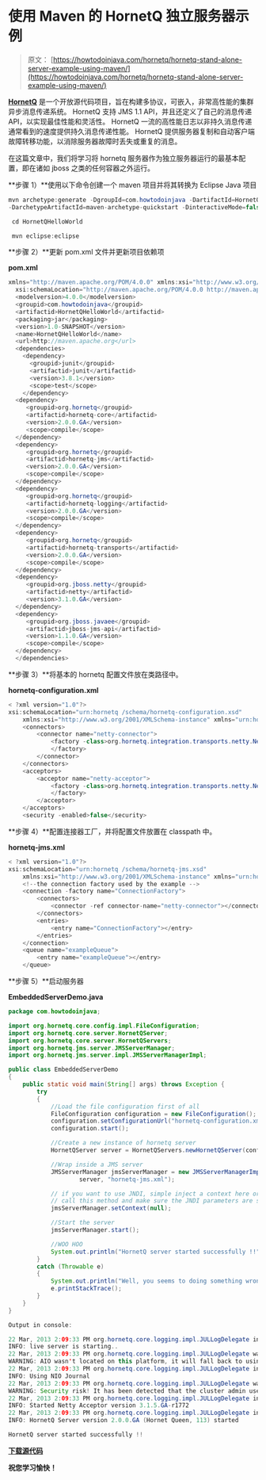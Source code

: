 # 使用 Maven 的 HornetQ 独立服务器示例

> 原文： [https://howtodoinjava.com/hornetq/hornetq-stand-alone-server-example-using-maven/](https://howtodoinjava.com/hornetq/hornetq-stand-alone-server-example-using-maven/)

[**HornetQ**](http://hornetq.jboss.org "hornetq") 是一个开放源代码项目，旨在构建多协议，可嵌入，非常高性能的集群异步消息传递系统。 HornetQ 支持 JMS 1.1 API，并且还定义了自己的消息传递 API，以实现最佳性能和灵活性。 HornetQ 一流的高性能日志以非持久消息传递通常看到的速度提供持久消息传递性能。 HornetQ 提供服务器复制和自动客户端故障转移功能，以消除服务器故障时丢失或重复的消息。

在这篇文章中，我们将学习将 hornetq 服务器作为独立服务器运行的最基本配置，即在诸如 jboss 之类的任何容器之外运行。

**步骤 1）**使用以下命令创建一个 maven 项目并将其转换为 Eclipse Java 项目

```java
mvn archetype:generate -DgroupId=com.howtodoinjava -DartifactId=HornetQHelloWorld
-DarchetypeArtifactId=maven-archetype-quickstart -DinteractiveMode=false

 cd HornetQHelloWorld

 mvn eclipse:eclipse
```

**步骤 2）**更新 pom.xml 文件并更新项目依赖项

**pom.xml**

```java
xmlns="http://maven.apache.org/POM/4.0.0" xmlns:xsi="http://www.w3.org/2001/XMLSchema-instance"
  xsi:schemaLocation="http://maven.apache.org/POM/4.0.0 http://maven.apache.org/xsd/maven-4.0.0.xsd">
  <modelversion>4.0.0</modelversion>
  <groupid>com.howtodoinjava</groupid>
  <artifactid>HornetQHelloWorld</artifactid>
  <packaging>jar</packaging>
  <version>1.0-SNAPSHOT</version>
  <name>HornetQHelloWorld</name>
  <url>http://maven.apache.org</url>
  <dependencies>
    <dependency>
      <groupid>junit</groupid>
      <artifactid>junit</artifactid>
      <version>3.8.1</version>
      <scope>test</scope>
    </dependency>
  <dependency>
     <groupid>org.hornetq</groupid>
     <artifactid>hornetq-core</artifactid>
     <version>2.0.0.GA</version>
     <scope>compile</scope>
  </dependency>
  <dependency>
     <groupid>org.hornetq</groupid>
     <artifactid>hornetq-jms</artifactid>
     <version>2.0.0.GA</version>
     <scope>compile</scope>
  </dependency>
  <dependency>
     <groupid>org.hornetq</groupid>
     <artifactid>hornetq-logging</artifactid>
     <version>2.0.0.GA</version>
     <scope>compile</scope>
  </dependency>
  <dependency>
     <groupid>org.hornetq</groupid>
     <artifactid>hornetq-transports</artifactid>
     <version>2.0.0.GA</version>
     <scope>compile</scope>
  </dependency>
  <dependency>
     <groupid>org.jboss.netty</groupid>
     <artifactid>netty</artifactid>
     <version>3.1.0.GA</version>
  </dependency>
  <dependency>
     <groupid>org.jboss.javaee</groupid>
     <artifactid>jboss-jms-api</artifactid>
     <version>1.1.0.GA</version>
     <scope>compile</scope>
  </dependency>
  </dependencies>

```

**步骤 3）**将基本的 hornetq 配置文件放在类路径中。

**hornetq-configuration.xml**

```java
< ?xml version="1.0"?>
xsi:schemaLocation="urn:hornetq /schema/hornetq-configuration.xsd"
	xmlns:xsi="http://www.w3.org/2001/XMLSchema-instance" xmlns="urn:hornetq">
	<connectors>
		<connector name="netty-connector">
			<factory -class>org.hornetq.integration.transports.netty.NettyConnectorFactory
			</factory>
		</connector>
	</connectors>
	<acceptors>
		<acceptor name="netty-acceptor">
			<factory -class>org.hornetq.integration.transports.netty.NettyAcceptorFactory
			</factory>
		</acceptor>
	</acceptors>
	<security -enabled>false</security>

```

**步骤 4）**配置连接器工厂，并将配置文件放置在 classpath 中。

**hornetq-jms.xml**

```java
< ?xml version="1.0"?>
xsi:schemaLocation="urn:hornetq /schema/hornetq-jms.xsd"
	xmlns:xsi="http://www.w3.org/2001/XMLSchema-instance" xmlns="urn:hornetq">
	<!--the connection factory used by the example -->
	<connection -factory name="ConnectionFactory">
		<connectors>
			<connector -ref connector-name="netty-connector"></connector>
		</connectors>
		<entries>
			<entry name="ConnectionFactory"></entry>
		</entries>
	</connection>
	<queue name="exampleQueue">
		<entry name="exampleQueue"></entry>
	</queue>

```

**步骤 5）**启动服务器

**EmbeddedServerDemo.java**

```java
package com.howtodoinjava;

import org.hornetq.core.config.impl.FileConfiguration;
import org.hornetq.core.server.HornetQServer;
import org.hornetq.core.server.HornetQServers;
import org.hornetq.jms.server.JMSServerManager;
import org.hornetq.jms.server.impl.JMSServerManagerImpl;

public class EmbeddedServerDemo
{
	public static void main(String[] args) throws Exception {
		try
		{
			//Load the file configuration first of all
			FileConfiguration configuration = new FileConfiguration();
			configuration.setConfigurationUrl("hornetq-configuration.xml");
			configuration.start();

			//Create a new instance of hornetq server
			HornetQServer server = HornetQServers.newHornetQServer(configuration);

			//Wrap inside a JMS server
			JMSServerManager jmsServerManager = new JMSServerManagerImpl(
					server, "hornetq-jms.xml");

			// if you want to use JNDI, simple inject a context here or don't
			// call this method and make sure the JNDI parameters are set.
			jmsServerManager.setContext(null);

			//Start the server
			jmsServerManager.start();

			//WOO HOO
			System.out.println("HornetQ server started successfully !!");
		}
		catch (Throwable e)
		{
			System.out.println("Well, you seems to doing something wrong. Please check if config files are in your classes folder.");
			e.printStackTrace();
		}
	}
}

Output in console:

22 Mar, 2013 2:09:33 PM org.hornetq.core.logging.impl.JULLogDelegate info
INFO: live server is starting..
22 Mar, 2013 2:09:33 PM org.hornetq.core.logging.impl.JULLogDelegate warn
WARNING: AIO wasn't located on this platform, it will fall back to using pure Java NIO. If your platform is Linux, install LibAIO to enable the AIO journal
22 Mar, 2013 2:09:33 PM org.hornetq.core.logging.impl.JULLogDelegate info
INFO: Using NIO Journal
22 Mar, 2013 2:09:33 PM org.hornetq.core.logging.impl.JULLogDelegate warn
WARNING: Security risk! It has been detected that the cluster admin user and password have not been changed from the installation default. Please see the HornetQ user guide, cluster chapter, for instructions on how to do this.
22 Mar, 2013 2:09:33 PM org.hornetq.core.logging.impl.JULLogDelegate info
INFO: Started Netty Acceptor version 3.1.5.GA-r1772
22 Mar, 2013 2:09:33 PM org.hornetq.core.logging.impl.JULLogDelegate info
INFO: HornetQ Server version 2.0.0.GA (Hornet Queen, 113) started

HornetQ server started successfully !!

```

[**下载源代码**](https://docs.google.com/file/d/0B7yo2HclmjI4VWhJdWo2UjRhdk0/edit?usp=sharing "hornetq stand alone server tutorial")

**祝您学习愉快！**